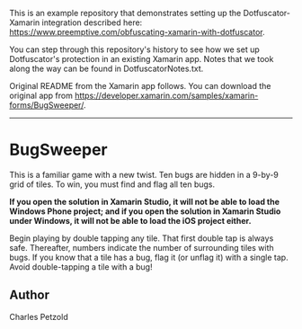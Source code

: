 This is an example repository that demonstrates setting up the Dotfuscator-Xamarin integration
described here: <https://www.preemptive.com/obfuscating-xamarin-with-dotfuscator>.

You can step through this repository's history to see how we set up Dotfuscator's protection
in an existing Xamarin app. Notes that we took along the way can be found in DotfuscatorNotes.txt.

Original README from the Xamarin app follows.
You can download the original app from <https://developer.xamarin.com/samples/xamarin-forms/BugSweeper/>.

----------------------------------

BugSweeper
======

This is a familiar game with a new twist. Ten bugs are hidden in a 9-by-9 grid of tiles.
To win, you must find and flag all ten bugs.

**If you open the solution in Xamarin Studio, it will not be able to load the Windows Phone project;
and if you open the solution in Xamarin Studio under Windows, it will not be able to load the iOS project either.**

Begin playing by double tapping any tile. That first double tap is always safe.
Thereafter, numbers indicate the number of surrounding tiles with bugs. 
If you know that a tile has a bug, flag it (or unflag it) with a single tap.
Avoid double-tapping a tile with a bug!


Author
------

Charles Petzold
